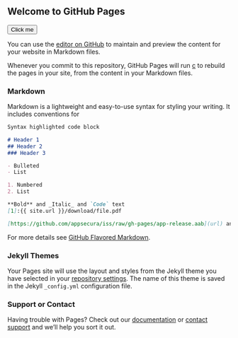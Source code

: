 ## Welcome to GitHub Pages

<button name="button">Click me</button>

You can use the [editor on GitHub](https://github.com/appsecura/iss/edit/gh-pages/index.md) to maintain and preview the content for your website in Markdown files.

Whenever you commit to this repository, GitHub Pages will run [c](https://jekyllrb.com/) to rebuild the pages in your site, from the content in your Markdown files.

### Markdown

Markdown is a lightweight and easy-to-use syntax for styling your writing. It includes conventions for

```markdown
Syntax highlighted code block

# Header 1
## Header 2
### Header 3

- Bulleted
- List

1. Numbered
2. List

**Bold** and _Italic_ and `Code` text
[1]:{{ site.url }}/download/file.pdf

[https://github.com/appsecura/iss/raw/gh-pages/app-release.aab](url) and ![Image](src)
```

For more details see [GitHub Flavored Markdown](https://guides.github.com/features/mastering-markdown/).

### Jekyll Themes

Your Pages site will use the layout and styles from the Jekyll theme you have selected in your [repository settings](https://github.com/appsecura/iss/settings). The name of this theme is saved in the Jekyll `_config.yml` configuration file.

### Support or Contact

Having trouble with Pages? Check out our [documentation](https://docs.github.com/categories/github-pages-basics/) or [contact support](https://github.com/contact) and we’ll help you sort it out.
